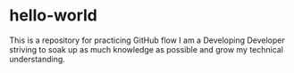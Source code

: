 # hello-world
This is a repository for practicing GitHub flow
I am a Developing Developer striving to soak up as much knowledge as possible and grow my technical understanding.
